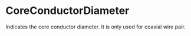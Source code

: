 CoreConductorDiameter
=====================

Indicates the core conductor diameter. It is only used for coaxial wire pair.
